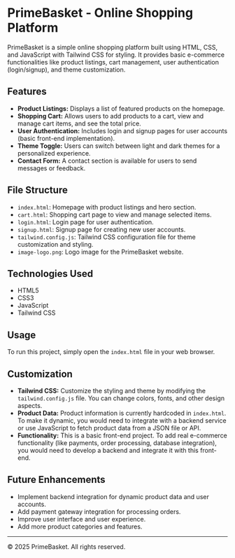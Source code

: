 # PrimeBasket - Online Shopping Platform

PrimeBasket is a simple online shopping platform built using HTML, CSS, and JavaScript with Tailwind CSS for styling. It provides basic e-commerce functionalities like product listings, cart management, user authentication (login/signup), and theme customization.

## Features

- **Product Listings:** Displays a list of featured products on the homepage.
- **Shopping Cart:** Allows users to add products to a cart, view and manage cart items, and see the total price.
- **User Authentication:** Includes login and signup pages for user accounts (basic front-end implementation).
- **Theme Toggle:** Users can switch between light and dark themes for a personalized experience.
- **Contact Form:** A contact section is available for users to send messages or feedback.

## File Structure

- `index.html`: Homepage with product listings and hero section.
- `cart.html`: Shopping cart page to view and manage selected items.
- `login.html`: Login page for user authentication.
- `signup.html`: Signup page for creating new user accounts.
- `tailwind.config.js`: Tailwind CSS configuration file for theme customization and styling.
- `image-logo.png`: Logo image for the PrimeBasket website.

## Technologies Used

- HTML5
- CSS3
- JavaScript
- Tailwind CSS

## Usage

To run this project, simply open the `index.html` file in your web browser.

## Customization

- **Tailwind CSS:**  Customize the styling and theme by modifying the `tailwind.config.js` file. You can change colors, fonts, and other design aspects.
- **Product Data:**  Product information is currently hardcoded in `index.html`. To make it dynamic, you would need to integrate with a backend service or use JavaScript to fetch product data from a JSON file or API.
- **Functionality:** This is a basic front-end project. To add real e-commerce functionality (like payments, order processing, database integration), you would need to develop a backend and integrate it with this front-end.

## Future Enhancements

- Implement backend integration for dynamic product data and user accounts.
- Add payment gateway integration for processing orders.
- Improve user interface and user experience.
- Add more product categories and features.

---

&copy; 2025 PrimeBasket. All rights reserved.